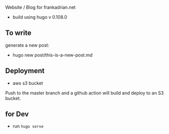Website / Blog for frankadrian.net


- build using hugo v 0.108.0



## To write

generate a new post:
-  hugo new post/this-is-a-new-post.md


## Deployment

- aws s3 bucket

Push to the master branch and a github action will build and deploy to an S3 bucket.




## for Dev

- run `hugo serve`




